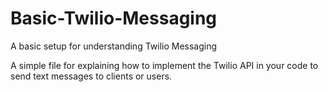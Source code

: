 # Basic-Twilio-Messaging
A basic setup for understanding Twilio Messaging

A simple file for explaining how to implement the Twilio API in your code to send text messages to clients or users.

